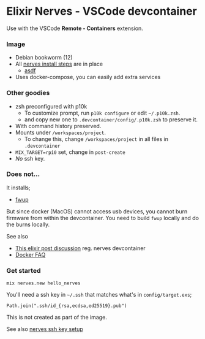 # Elixir Nerves - VSCode devcontainer

Use with the VSCode **Remote - Containers** extension.

### Image
* Debian bookworm (12)
* All [nerves install steps](https://hexdocs.pm/nerves/installation.html#linux) are in place
  * [asdf](https://asdf-vm.com/guide/introduction.html)
* Uses docker-compose, you can easily add extra services

### Other goodies
* zsh preconfigured with p10k
  * To customize prompt, run `p10k configure` or edit `~/.p10k.zsh`.
  * and copy new one to `.devcontainer/config/.p10k.zsh` to preserve it.
* With command history preserved.
* Mounts under `/workspaces/project`.
  * To change this, change `/workspaces/project` in all files in `.devcontainer`
* `MIX_TARGET=rpi0` set, change in `post-create`
* _No_ ssh key.


### Does not...

It installs;
* [fwup](https://github.com/fwup-home/fwup)

But since docker (MacOS) cannot access usb devices, you cannot burn
firmware from within the devcontainer. You need to build `fwup`
locally and do the burns locally.

See also
* [This elixir post discussion](https://elixirforum.com/t/nerves-development-environment-with-docker-and-vs-code/35973) reg. nerves devcontainer
*
  [Docker FAQ](https://docs.docker.com/desktop/troubleshoot-and-support/faqs/general/#can-i-pass-through-a-usb-device-to-a-container)


### Get started

```
mix nerves.new hello_nerves
```

You'll need a ssh key in `~/.ssh` that matches what's in `config/target.exs`;

```
Path.join(".ssh/id_{rsa,ecdsa,ed25519}.pub")
```

This is not created as part of the image.

See also [nerves ssh key setup](https://hexdocs.pm/nerves_firmware_ssh/readme.html#device-keys)
